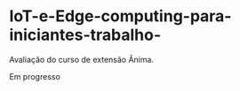 # IoT-e-Edge-computing-para-iniciantes-trabalho-
Avaliação do curso de extensão Ânima.

Em progresso
